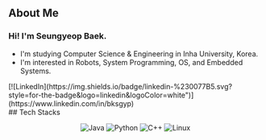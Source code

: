 ## About Me
### Hi! I'm Seungyeop Baek.
- I'm studying Computer Science & Engineering in Inha University, Korea.
- I'm interested in Robots, System Programming, OS, and Embedded Systems.
<div>
[![LinkedIn](https://img.shields.io/badge/linkedin-%230077B5.svg?style=for-the-badge&logo=linkedin&logoColor=white")](https://www.linkedin.com/in/bksgyp)
</div>
## Tech Stacks
<div align=center>
  
![Java](https://img.shields.io/badge/java-%23ED8B00.svg?style=for-the-badge&logo=openjdk&logoColor=white)
![Python](https://img.shields.io/badge/Python-3776AB?style=for-the-badge&logo=Python&logoColor=white)
![C++](https://img.shields.io/badge/c++-%2300599C.svg?style=for-the-badge&logo=c%2B%2B&logoColor=white")
![Linux](https://img.shields.io/badge/Linux-FCC624?style=for-the-badge&logo=linux&logoColor=black")

</div>
<!--
**bksgyp/bksgyp** is a ✨ _special_ ✨ repository because its `README.md` (this file) appears on your GitHub profile.

Here are some ideas to get you started:

- 🔭 I’m currently working on ...
- 🌱 I’m currently learning ...
- 👯 I’m looking to collaborate on ...
- 🤔 I’m looking for help with ...
- 💬 Ask me about ...
- 📫 How to reach me: ...
- 😄 Pronouns: ...
- ⚡ Fun fact: ...
-->
